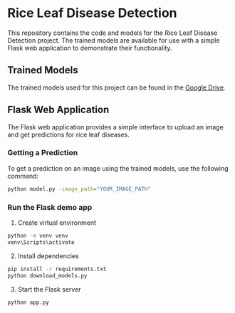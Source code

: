 # Rice Leaf Disease Detection

This repository contains the code and models for the Rice Leaf Disease Detection project. The trained models are available for use with a simple Flask web application to demonstrate their functionality.

## Trained Models

The trained models used for this project can be found in the [Google Drive](https://drive.google.com/drive/u/0/folders/1m_VP28dfTR8tUL-TVvN0d_BWkZFyS_RQ).

## Flask Web Application

The Flask web application provides a simple interface to upload an image and get predictions for rice leaf diseases.

### Getting a Prediction

To get a prediction on an image using the trained models, use the following command:

```bash
python model.py -image_path="YOUR_IMAGE_PATH"
```
### Run the Flask demo app
1. Create virtual environment
```bash
python -m venv venv
venv\Scripts\activate
```
2. Install dependencies
```bash
pip install -r requirements.txt
python download_models.py
```
3. Start the Flask server
```bash
python app.py
```
